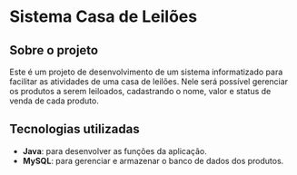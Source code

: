 # Sistema Casa de Leilões

## Sobre o projeto
Este é um projeto de desenvolvimento de um sistema informatizado para facilitar as atividades de uma casa de leilões. Nele será possível gerenciar os produtos a serem leiloados, cadastrando o nome, valor e status de venda de cada produto.

## Tecnologias utilizadas
- **Java**: para desenvolver as funções da aplicação.
- **MySQL**: para gerenciar e armazenar o banco de dados dos produtos.
